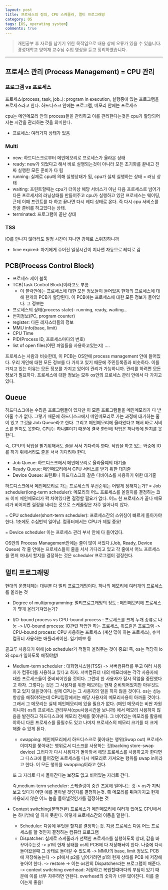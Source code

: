 ```yaml
---
layout: post
title: 프로세스의 정의, CPU 스케줄러, 멀티 프로그래밍
category: OS
tags: [OS, operating system]
comments: true
---
```


> 개인공부 후 자료를 남기기 위한 목적임으로 내용 상에 오류가 있을 수 있습니다.    
경성대학교 양희재 교수님 수업 영상을 듣고 정리하였습니다.     

<hr>

## 프로세스 관리 (Process Management) = CPU 관리

### 프로그램 vs 프로세스

프로세스(process, task, job..): program in execution, 실행중에 있는 프로그램을 프로세스라고 한다.
하드디스크 안에는 프로그램, 메모리 안에는 프로세스

cpu는 메인메모리 안의 process들을 관리하고 이를 관리한다는것은 cpu가 할당되어지는 시간을 관리하는 것을 의미한다.

- 프로세스: 여러가지 상태가 있음

### Multi
  - new: 하드디스크로부터 메인메모리로 프로세스가 올라온 상태
  - ready: new가 되었다고 해서 바로 실행되는것이 아니라 모든 초기화를 끝내고 진짜 실행한 모든 준비가 다 됨
  - running: 실제로 cpu에 의해 실행상태가 됨, cpu가 실제 실행하는 상태 = 러닝 상태
  - waiting: 프린트할때는 cpu가 더이상 해당 서비스가 아닌 다음 프로세스로 넘어가 다른 프로세서의 러닝상태를 만들어주고 cpu가 실행하고 있던 프로세스는 웨이팅, 근데 이때 프린트를 다 하고 끝나면 다시 레디 상태로 온다. 즉 다시 cpu 서비스를 받을 준비를 하고있다는 상태.
  - terminated: 프로그램이 끝난 상태

### TSS

IO를 만나지 않더라도 일정 시간이 지나면 강제로 스위칭하니까
- time expired: 자기에게 주어진 일정시간이 지나면 자동으로 레디로 감



## PCB(Process Control Block)

- 프로세스 제어 블록
- TCB(Task Control Block)이라고도 부름
  - 이 블락안에는 프로세스에 대한 모든 정보들이 들어있음
한개의 프로세스에 대해 한개의 PCB가 할당된다. 이 PCB에는 프로세스에 대한 모든 정보가 들어있다. 그 정보는
- 프로세스의 상태(process state)- running, ready, waiting...
- 번지정보(PC, program counter)
- register: 다른 레지스터들의 정보
- MMU info(base, limit)
- CPU Time
- PID(Process ID, 프로세스마다의 번호)
- list of open files(어떤 파일들을 사용하고있는지)
....

프로세스는 사람과 비슷한데, 이 PCB는 OS안에 process management 안에 들어있다. 우리 개인에 대한 모든 정보를 다 가지고 있기 때문에 주민등록증과 비슷하다. 이를 가지고 있는 이유는 모든 정보를 가지고 있어야 관리가 가능하니까. 관리를 하려면 모든 정보가 필요하다. 프로세스에 대한 정보는 모두 os안의 프로세스 관리 안에서 다 가지고 있다.

## Queue

하드디스크에는 수많은 프로그램들이 있지만 이 모든 프로그램들을 메인메모리가 다 받아줄 수가 없다. 그렇기 때문에 하드디스크에서 메인메모리로 가는 과정에 대기하는 줄이 있고 그것을 Job Queue라고 한다. 그리고 메인메모리에 올라왔다고 해서 바로 서비스를 받지도 못한다. CPU는 하나뿐이기 때문에 결국 한번에 작업은 하나밖에 받지를 못한다.

즉, CPU의 작업을 받기위해서도 줄을 서서 기다려야 한다. 작업을 하고 있는 와중에 IO를 하기 위해서라도 줄을 서서 기다려야 한다.

- Job Queue: 하드디스크에서 메인메모리로 올라올떄의 대기줄
- Ready Queue: 메인메모리에서 CPU 서비스를 받기 위한 대기줄
- Device Queue: 프린트나 하드디스크와 같은 디바이스를 사용하기 위한 대기줄


하드디스크에서 메인메모리로 가는 프로세스의 우선순위는 어떻게 정해지는가?
= Job scheduler(long-term scheduler): 메모리의 어느 프로세스를 올릴지를 결정하는 코드
이미 메인메모리가 꽉 차여있다면 결정할 필요가 없다. 어느 한 프로세스가 끝나 메모리가 비어지면 결정을 내리는 것으로 스케줄링은 자주 일어나지 않다.

= CPU scheduler(short-term scheduler): 프로세스간의 스위칭이 빠르게 돌아가야 한다. 1초에도 수십번씩 일어남. 컴퓨터에서는 CPU가 제일 중요!  

= Device scheduler
이는 프로세스 관리 부서 안에 다 들어있다.


OS안의 Process Management안에는 줄이 많이 서있다.(Job, Ready, Device Queue) 각 줄 안에는 프로세스들이 줄을 서서 기다리고 있고 각 줄에서 어느 프로세스를 먼저 꺼내서 할지를 결정하는 것은 scheduler 프로그램이 결정한다.


## 멀티 프로그래밍

현대의 운영체제는 대부분 다 멀티 프로그래밍이다. 하나의 메모리에 여러개의 프로세스를 올리는 것

- Degree of multiprogramming: 멀티프로그래밍의 정도
: 메인메모리에 프로세스가 몇개 올라가져있는가?

- I/O-bound process vs CPU-bound process
: 프로세스를 크게 두개 종류로 나눔
-> I/O-bound process: IO관련 작업만 하는 프로세스, 워드같은 프로그램
-> CPU-bound process: CPU 사용하는 프로세스 (계산 많이 하는 프로세스), 슈퍼컴퓨터 사용하는 애플리케이션. 일기예보 등

골고루 사용되기 위해 job scheduler가 적절히 올려주는 것이 중요!
즉, os는 적당히 io와 cpu가 일하도록 해줘야함!

- Medium-term scheduler
: 대화형시스템(TSS)
-> 서버컴퓨터를 두고 여러 사용자가 컴퓨터를 사용하고 있다고 하자. 서버컴퓨터 내의 메모리에는 각각 사용자에 대한 프로세스들이 준비되어있을 것이다. 그런데 한 사용자가 잠시 작업을 중단했다고 하자. 그렇다는 것은 그 사용자를 위한 메모리는 현재 준비되어있지만 아무것도 하고 있지 않을것이다. 실제 CPU는 그 사용자의 일을 하지 않을 것이다. os는 성능향상을 해줘야하는데 CPU입장에서는 해당 사용자의 메모리사용이 아까울 것이다. 그래서 그 메모리는 실제 메인메모리에 있을 필요가 없다. (메인 메모리는 비싼 자원이니까) os의 프로세스 관리부서(cpu사용시간을 보니까) 에서 메모리 사용하지 않음을 발견하고 하드디스크에 메모리 전체를 쫓아낸다. 그 비어있는 메모리를 활용해야하니 다른 프로세스를 올릴수도 있고 나머지 프로세스의 메모리 크기를 더 크게 해줄 수 있게 된다.
  - swapping: 메인메모리에서 하드디스크로 쫓아내는 행위(Swap out) 프로세스 이미지를 쫓아내는 행위로서 디스크를 사용하는 것(backing store-swap device)
  그러다가 다시 사용자가 돌아와서 해당 프로세스를 사용하고자 한다면 그 디스크에 들어갔던 프로세스를 다시 메모리로 가져오는 행위를 swap in이라고 한다.
  이 모든 행위를 swapping이라고 한다.

  또 그 자리로 다시 돌아간다는 보장도 없고 비어있는 자리로 간다.

  즉,medium-term scheduler: 스케줄링이 중간 즈음에 일어나는 것-> os가 지켜보고 있다가 어떤 애를 몰아낼 것인지를 결정하는것.
  쭉 메모리를 뒤져가지고 현재 사용되지 않은 어느 놈을 몰아낼것인가를 결정하는 것

- Context switching(문맥전환)
프로세스가 메인메모리에 여러개 있어도 CPU에서는 하나밖에 일 하지 못한다. 이렇게 프로세스간의 이동을 말한다.
  - Scheduler: 다음에 무엇을 할지를 결정하는것. 지금 프로세스 다음 어느 프로세스를 할 것인지 결정하는 컴퓨터 프로그램
  - Dispatcher: 실제로 스케줄러가 선택한 프로세스를 실행하도록 상태, 값을 바꾸어주는것
  -> p1의 현재 상태를 os의 PCB에 다 저장해놔야 한다. 나중에 다시 돌아왔을때 그 상태로 돌아갈 수 있도록
  -> MMU의 base, limit 정보도 PCB에 저장해놓는다
  -> p1에서 p2를 넘어가려면 p1의 현재 상태를 PCB 에 저장해놓아야 한다.
  -> restore
  -> 이는 os안의 Dispatcher라는 프로그램이 해준다.
  -> context switching overhead: 저장하고 복원할때마다의 부담이 있기 때문에 이를 너무 자주하면 안된다. overhead의 숫자가 너무 많아진다. 이를 줄이는게 좋음!

